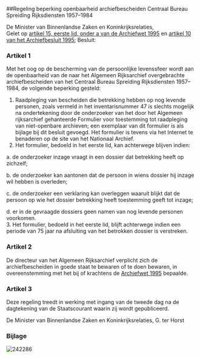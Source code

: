 <meta http-equiv='Content-Type' content='text/html; charset=utf-8' />

##Regeling beperking openbaarheid archiefbescheiden Centraal Bureau Spreiding Rijksdiensten 1957–1984

De Minister van Binnenlandse Zaken en Koninkrijksrelaties,  
Gelet op [artikel 15, eerste lid, onder a van de Archiefwet 1995](../../../../../../../../../wet/archiefwet/1995/BWBR0007376/README.md) en [artikel 10 van het Archiefbesluit 1995](../../../../../../../../../AMvB/archiefbesluit/1995/BWBR0007748/README.md);
Besluit:    

### Artikel  1  

Met het oog op de bescherming van de persoonlijke levenssfeer wordt aan de openbaarheid van de naar het Algemeen Rijksarchief overgebrachte archiefbescheiden van het Centraal Bureau Spreiding Rijksdiensten 1957–1984, de volgende beperking gesteld:  
1.  Raadpleging van bescheiden die betrekking hebben op nog levende personen, zoals vermeld in het inventarisnummer 47 is slechts mogelijk na ondertekening door de onderzoeker van het door het Algemeen rijksarchief gehanteerde Formulier voor toestemming tot raadpleging van niet-openbare archieven; een exemplaar van dit formulier is als bijlage bij dit besluit gevoegd. Het formulier is tevens via het Internet te benaderen op de site van het Nationaal Archief.   
2.  Het formulier, bedoeld in het eerste lid, kan achterwege blijven indien: 

a. de onderzoeker inzage vraagt in een dossier dat betrekking heeft op zichzelf;  

b. de onderzoeker kan aantonen dat de persoon in wiens dossier hij inzage wil hebben is overleden;  

c. de onderzoeker een verklaring kan overleggen waaruit blijkt dat de persoon op wie het dossier betrekking heeft toestemming geeft tot inzage;  

d. er in de gevraagde dossiers geen namen van nog levende personen voorkomen.     
3.  Het formulier, bedoeld in het eerste lid, blijft achterwege indien een periode van 75 jaar na afsluiting van het betrokken dossier is verstreken.  

### Artikel  2  

De directeur van het Algemeen Rijksarchief verplicht zich de archiefbescheiden in goede staat te bewaren of te doen bewaren, in overeenstemming met het bij of krachtens de [Archiefwet 1995](../../../../../../../../../wet/archiefwet/1995/BWBR0007376/README.md) bepaalde. 

### Artikel  3  

Deze regeling treedt in werking met ingang van de tweede dag na de dagtekening van de Staatscourant waarin zij wordt gepubliceerd. 

De 
Minister van Binnenlandse Zaken en Koninkrijksrelaties, 
G. ter Horst    

### Bijlage  

![242286](http://wetten.overheid.nl/Illustration/242286)

